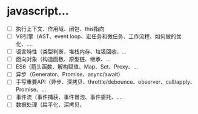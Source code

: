 # javascript...

- [ ] 执行上下文、作用域、闭包、this指向
- [ ] V8引擎（AST、event loop、宏任务和微任务、工作流程、如何做的优化、....
- [ ] 语言特性（类型判断、堆栈内存、垃圾回收、...
- [ ] 面向对象（构造函数、原型链、继承、…
- [ ] ES6（箭头函数、解构赋值、Map、Set、Proxy、...
- [ ] 异步（Generator、Promise、async/await）
- [ ] 手写重要API（异步、深拷贝、throttle/debounce、observer、call/apply、Promise、…
- [ ] 事件流（事件捕获、事件冒泡、事件委托、....
- [ ] 数据处理（扁平化、深拷贝、